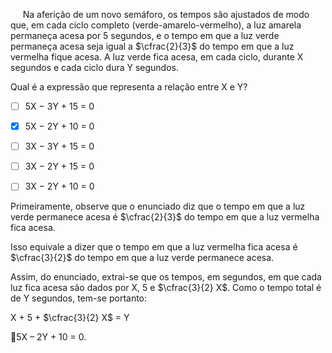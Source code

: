 

     Na aferição de um novo semáforo, os tempos são ajustados de modo que, em cada ciclo completo (verde-amarelo-vermelho), a luz amarela permaneça acesa por 5 segundos, e o tempo em que a luz verde permaneça acesa seja igual a $\cfrac{2}{3}$ do tempo em que a luz vermelha fique acesa. A luz verde fica acesa, em cada ciclo, durante X segundos e cada ciclo dura Y segundos.

Qual é a expressão que representa a relação entre X e Y?



- [ ] 5X − 3Y + 15 = 0
- [x] 5X − 2Y + 10 = 0
- [ ] 3X − 3Y + 15 = 0
- [ ] 3X − 2Y + 15 = 0
- [ ] 3X − 2Y + 10 = 0


Primeiramente, observe que o enunciado diz que o tempo em que a luz verde permanece acesa é $\cfrac{2}{3}$ do tempo em que a luz vermelha fica acesa.

Isso equivale a dizer que o tempo em que a luz vermelha fica acesa é $\cfrac{3}{2}$ do tempo em que a luz verde permanece acesa.

Assim, do enunciado, extrai-se que os tempos, em segundos, em que cada luz fica acesa são dados por X, 5 e $\cfrac{3}{2} X$. Como o tempo total é de Y segundos, tem-se portanto:

X + 5 + $\cfrac{3}{2} X$ = Y

5X – 2Y + 10 = 0.
